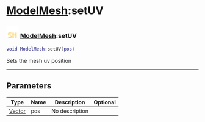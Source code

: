 # [ModelMesh](../modelmesh/README.md):setUV

### <img src="../../.gitbook/assets/shared.png" width="32" height="32" /> [ModelMesh](../modelmesh/README.md):setUV

```lua
void ModelMesh:setUV(pos)
```

Sets the mesh uv position<br>

-----------------
## Parameters

| Type   | Name | Description | Optional |
| ------ | ---- | ----------- | -------: |
| [Vector](../vector/README.md) | pos | No description |  |
